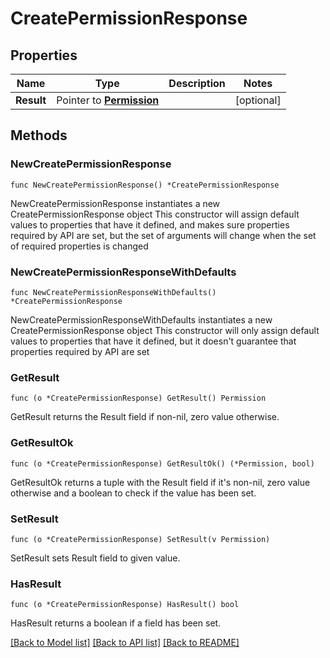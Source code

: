 # CreatePermissionResponse

## Properties

Name | Type | Description | Notes
------------ | ------------- | ------------- | -------------
**Result** | Pointer to [**Permission**](Permission.md) |  | [optional] 

## Methods

### NewCreatePermissionResponse

`func NewCreatePermissionResponse() *CreatePermissionResponse`

NewCreatePermissionResponse instantiates a new CreatePermissionResponse object
This constructor will assign default values to properties that have it defined,
and makes sure properties required by API are set, but the set of arguments
will change when the set of required properties is changed

### NewCreatePermissionResponseWithDefaults

`func NewCreatePermissionResponseWithDefaults() *CreatePermissionResponse`

NewCreatePermissionResponseWithDefaults instantiates a new CreatePermissionResponse object
This constructor will only assign default values to properties that have it defined,
but it doesn't guarantee that properties required by API are set

### GetResult

`func (o *CreatePermissionResponse) GetResult() Permission`

GetResult returns the Result field if non-nil, zero value otherwise.

### GetResultOk

`func (o *CreatePermissionResponse) GetResultOk() (*Permission, bool)`

GetResultOk returns a tuple with the Result field if it's non-nil, zero value otherwise
and a boolean to check if the value has been set.

### SetResult

`func (o *CreatePermissionResponse) SetResult(v Permission)`

SetResult sets Result field to given value.

### HasResult

`func (o *CreatePermissionResponse) HasResult() bool`

HasResult returns a boolean if a field has been set.


[[Back to Model list]](../README.md#documentation-for-models) [[Back to API list]](../README.md#documentation-for-api-endpoints) [[Back to README]](../README.md)


